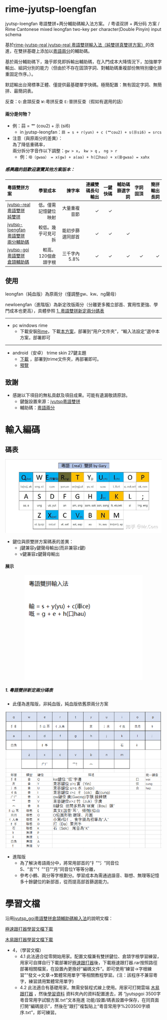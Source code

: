 # rime-jyutsp-loengfan
jyutsp-loengfan 粵語雙拼+两分輔助碼輸入法方案。 / 粤语双拼 + 两分码 方案 / Rime Cantonese mixed leongfan two-key per character(Double Pinyin) input schema

基於[rime-jyutsp-real jyutsp-real 粵語雙拼輸入法（純雙拼真雙拼方案）](https://github.com/yuOpghH/rime-jyutsp-real)的改進，在雙拼基礎上添加以[粵語兩分](https://github.com/CanCLID/rime-loengfan)的輔助碼。

 基於兩分輔助碼下，幾乎即見即拆輸出輔助碼，在入門成本大降情況下，加強單字輸出、組詞分別的能力（但由於不存在固頂字詞、對輔助碼重複部份無特別優化排重固定作序。）。
 
 默認輸出台灣標準正體、僅提供最基礎單字快碼。極簡配置：無有固定字詞、無簡拼、最簡詞表。
 
 反查：`Q:`倉頡反查 `W:`粵拼反查 `E:`普拼反查（假如有選用的話）

#### 兩分是何物？
 - 例：蒜 = 艹 (cou2) + 示 (si6)
   - in jyutsp-leongfan：`蒜 = s + r(yun) + c (艹cou2) + s(示si6) = srcs`
 - 注意（與原兩分的差異）：
   <br>為了降低重碼率，<br>兩分拆分字音作以下調整：`gw > x`， `kw > q` ， `ng > r`
    - 例：`啩（gwaa） = x(gw) + a(aa) + h(口hau) + x(卦gwaa) = xahx`


##### 感興趣的話歡迎瀏覽其他方案版本：

| 粵語雙拼方案 | 學習成本 | 揀字率 | 連續雙碼長句輸出 | 一鍵快碼 | 輔助碼篩選字詞 | 字詞固頂 | 簡拼輸出長詞
| :------- | ------: | -------: |  -------: |  -------: |  -------: |  -------: |  -------: | 
| [jyutsp-real <br>粵語雙拼<br>純雙拼](https://github.com/yuOpghH/rime-jyutsp-real)  | 低。僅需記憶鍵位映射 | 大量重複音節 | ✓ | ✓ |  |  | 
| [jyutsp-loengfan<br>粵語雙拼<br>兩分輔助碼](https://github.com/yuOpghH/rime-jyutsp-loengfan)   | 較低。幾乎可見可拆 | 能初步篩選同部首 | ✓ | ✓ | ✓ |  | 
| [jyutsp-goi<br>粵語雙拼<br>倉頡輔助碼](https://github.com/yuOpghH/rime-jyutsp-goi)  | 較高。120個倉頡字根 | 三千字內5.8% | ✓ | ✓ | ✓ | ✓ | ✓ |

 ## 使用
 leongfan（純血版）為原兩分（僅調整gw、kw、ng聲母）
 
 newloengfan（進階版）為新定改版兩分（分離更多獨立部首、實用性更強、學門成本也更高），具體參照 [1. 粵語雙拼新定兩分碼表](#1-粵語雙拼新定兩分碼表)

-----
 
 - pc windows rime
   - 下載安裝[Rime](https://rime.im/)，下載[本方案](https://github.com/yuOpghH/rime-jyutsp-loengfan/releases/tag/2.0)，部署到“用户文件夾”，“輸入法設定”選中本方案，部署即可

-----
 - android（安卓） trime skin 27鍵主題
   - [下載](https://github.com/yuOpghH/rime-jyutsp-goi/tree/main/trime) ，部署到trime文件夾，再部署即可。
   - [預覽](https://github.com/yuOpghH/rime-jyutsp-goi/blob/main/%E5%B1%95%E7%A4%BA/trime.jpg)
   
## 致謝
- 感謝以下項目的無私貢獻及項目成果。可能有遺漏敬請原諒。
   - 鍵盤設置來源：[jyutsp粵語雙拼](https://github.com/MrCorn0-0/jyutsp/)
   - 輔助碼：[粵語兩分](https://github.com/CanCLID/rime-loengfan)

# 輸入編碼
## 碼表

[![zhihu]](https://www.zhihu.com/question/54691506/answer/1022245649)

[zhihu]:https://github.com/yuOpghH/rime-jyutsp-goi/blob/main/%E5%B1%95%E7%A4%BA/keyboard.jpg "碼表"

- 鍵位與原雙拼方案碼表的差異：
  - j鍵兼容y鍵聲母輸出(而非兼容z鍵)
  - v鍵兼容z鍵聲母輸出

#### 展示
<p align="center">
<img src="https://github.com/yuOpghH/rime-jyutsp-goi/blob/main/%E5%B1%95%E7%A4%BA/jyutsp-loengfan-2.gif"  style="width:380px;"/>
</p>

##### 1. 粵語雙拼新定兩分碼表

 - 此僅為進階版，非純血版，純血版依舊原兩分方案

<p align="center">
<img src="https://github.com/yuOpghH/rime-jyutsp-goi/blob/main/%E5%B1%95%E7%A4%BA/jyutsp_newloengfan-2025-06-12.png"/>
</p>

 - 進階版
   - 為了解決粵語兩分中，將常用部首的“扌”“氵”同音位S、“言”“亻”“日”“月”同音位Y等等分離，
   - 參考小鶴、兩分等字根劃分。學習成本為需通過諧音、聯想、無理等記憶多十餘鍵位的新部首，從而提高部首篩選能力。

# 學習文檔
沿用[jyutsp_goi粵語雙拼倉頡輔助碼輸入法](https://github.com/yuOpghH/rime-jyutsp_goi)的說明文檔：

[極速跟打器學習文檔下載](https://github.com/yuOpghH/rime-jyutsp_goi/blob/main/%E6%A5%B5%E9%80%9F%E8%B7%9F%E6%89%93%E5%99%A8.rar)

[木易跟打器學習文檔下載](https://github.com/yuOpghH/rime-jyutsp_goi/tree/main/%E6%9C%A8%E6%98%93%E8%B7%9F%E6%89%93%E5%99%A8)

- 4，（學習文檔）
  - 4.1 此法適合從零開始用家。配置文檔兼有雙拼鍵位、倉頡字根學習練習，用家可自擇自行下載部署好[極速跟打器](http://www.jsxiaoshi.com/)後，下載極速跟打器.rar按照路徑部署相關檔案，在設置內更換好”編碼文件“。即可使用“練習→字根練習”“發文→文章→繁體常用單字”等相關教程學習。(注：該程序不兼容粵字，練習請用繁體常用單字)
  - 4.2 此法適合有基礎用家。無需安裝程式線上使用。用家可打開雲端 [木易跟打器](https://typer.owenyang.top/) ，然後[學習資料](https://github.com/yuOpghH/rime-jyutsp_goi/tree/main/%E6%9C%A8%E6%98%93%E8%B7%9F%E6%89%93%E5%99%A8) 資料夾內的資料配置進去，將 “jyutspgoi 3500字粵音常用字試驗方案.txt”文本拖進 功能/設置/碼表設置中保存，在同頁面打開“編碼提示”，然後在“跟打”複製貼上“粵音常用字%203500字順序.txt”，即可練習。
 
